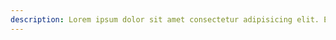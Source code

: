 ```yaml
---
description: Lorem ipsum dolor sit amet consectetur adipisicing elit. Exercitationem dolorum animi ratione molestias dignissimos praesentium quae, hic quis unde delectus eius officiis eos laudantium temporibus repudiandae veniam. Fugit dolore nesciunt nulla harum dolor molestiae praesentium voluptas impedit quisquam ex cupiditate placeat iste adipisci officia.
---
```

